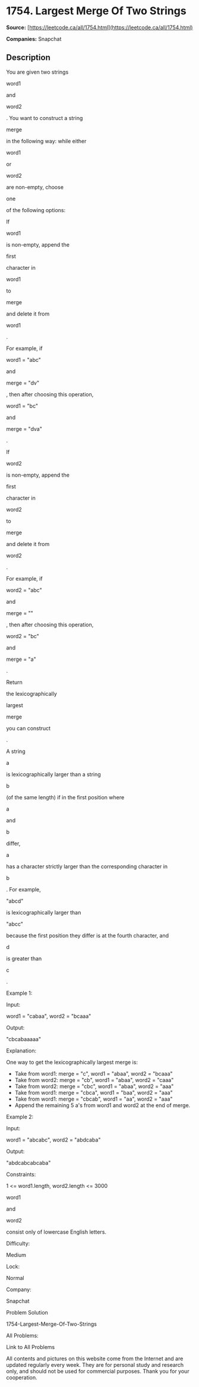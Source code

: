 # 1754. Largest Merge Of Two Strings

**Source:** [https://leetcode.ca/all/1754.html](https://leetcode.ca/all/1754.html)

**Companies:** Snapchat

## Description

You are given two strings

word1

and

word2

. You want to construct a string

merge

in the following way: while either

word1

or

word2

are non-empty, choose

one

of the following options:

If

word1

is non-empty, append the

first

character in

word1

to

merge

and delete it from

word1

.

For example, if

word1 = "abc"

and

merge = "dv"

, then after choosing this operation,

word1 = "bc"

and

merge = "dva"

.

If

word2

is non-empty, append the

first

character in

word2

to

merge

and delete it from

word2

.

For example, if

word2 = "abc"

and

merge = ""

, then after choosing this operation,

word2 = "bc"

and

merge = "a"

.

Return

the lexicographically

largest

merge

you can construct

.

A string

a

is lexicographically larger than a string

b

(of the same length) if in the first position where

a

and

b

differ,

a

has a character strictly larger than the corresponding character in

b

. For example,

"abcd"

is lexicographically larger than

"abcc"

because the first position they differ is at the fourth character, and

d

is greater than

c

.

Example 1:

Input:

word1 = "cabaa", word2 = "bcaaa"

Output:

"cbcabaaaaa"

Explanation:

One way to get the lexicographically largest merge is:
- Take from word1: merge = "c", word1 = "abaa", word2 = "bcaaa"
- Take from word2: merge = "cb", word1 = "abaa", word2 = "caaa"
- Take from word2: merge = "cbc", word1 = "abaa", word2 = "aaa"
- Take from word1: merge = "cbca", word1 = "baa", word2 = "aaa"
- Take from word1: merge = "cbcab", word1 = "aa", word2 = "aaa"
- Append the remaining 5 a's from word1 and word2 at the end of merge.

Example 2:

Input:

word1 = "abcabc", word2 = "abdcaba"

Output:

"abdcabcabcaba"

Constraints:

1 <= word1.length, word2.length <= 3000

word1

and

word2

consist only of lowercase English letters.

Difficulty:

Medium

Lock:

Normal

Company:

Snapchat

Problem Solution

1754-Largest-Merge-Of-Two-Strings

All Problems:

Link to All Problems

All contents and pictures on this website come from the Internet and are updated regularly every week. They are for personal study and research only, and should not be used for commercial purposes. Thank you for your cooperation.

